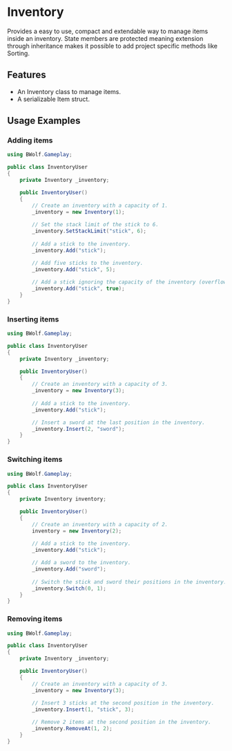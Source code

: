 # Inventory

Provides a easy to use, compact and extendable way to manage items inside an inventory.
State members are protected meaning extension through inheritance makes it possible to add project specific methods like Sorting.

## Features
- An Inventory class to manage items.
- A serializable Item struct.

## Usage Examples
### Adding items
```c#
using BWolf.Gameplay;

public class InventoryUser
{
    private Inventory _inventory;

    public InventoryUser()
    {
        // Create an inventory with a capacity of 1.
        _inventory = new Inventory(1);
        
        // Set the stack limit of the stick to 6.
        _inventory.SetStackLimit("stick", 6);
        
        // Add a stick to the inventory.
        _inventory.Add("stick");

        // Add five sticks to the inventory.
        _inventory.Add("stick", 5);
        
        // Add a stick ignoring the capacity of the inventory (overflowing it).
        _inventory.Add("stick", true);
    }
}
```
### Inserting items
```c#
using BWolf.Gameplay;

public class InventoryUser
{
    private Inventory _inventory;

    public InventoryUser()
    {
        // Create an inventory with a capacity of 3.
        _inventory = new Inventory(3);
        
        // Add a stick to the inventory.
        _inventory.Add("stick");

        // Insert a sword at the last position in the inventory.
        _inventory.Insert(2, "sword");
    }
}
```
### Switching items
```c#
using BWolf.Gameplay;

public class InventoryUser
{
    private Inventory inventory;

    public InventoryUser()
    {
        // Create an inventory with a capacity of 2.
        inventory = new Inventory(2);
        
        // Add a stick to the inventory.
        _inventory.Add("stick");

        // Add a sword to the inventory.
        _inventory.Add("sword");
        
        // Switch the stick and sword their positions in the inventory.
        _inventory.Switch(0, 1);
    }
}
```
### Removing items
```c#
using BWolf.Gameplay;

public class InventoryUser
{
    private Inventory _inventory;

    public InventoryUser()
    {
        // Create an inventory with a capacity of 3.
        _inventory = new Inventory(3);
        
        // Insert 3 sticks at the second position in the inventory.
        _inventory.Insert(1, "stick", 3);

        // Remove 2 items at the second position in the inventory.
        _inventory.RemoveAt(1, 2);
    }
}
```
